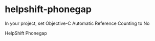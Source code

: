 helpshift-phonegap
==================

In your project, set Objective-C Automatic Reference Counting to No 



HelpShift Phonegap

